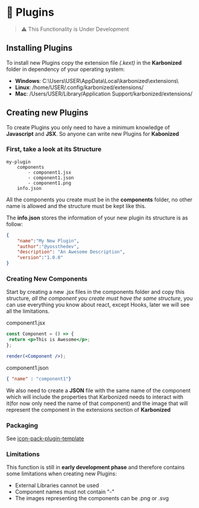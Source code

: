 # 🔌 Plugins

> ⚠️ This Functionality is Under Development

## Installing Plugins

To install new Plugins copy the extension file *(.kext)* in the **Karbonized** folder in dependency of your operating system:

* **Windows**: C:\Users\USER\AppData\Local\karbonized\extensions\
* **Linux**: /home/USER/.config/karbonized/extensions/
* **Mac**: /Users/USER/Library/Application Support/karbonized/extensions/

## Creating new Plugins

To create Plugins you only need to have a minimum knowledge of **Javascript** and **JSX**. So anyone can write new Plugins for **Kabonized**

### First, take a look at its Structure

``` plain
my-plugin
    components
        - component1.jsx
        - component1.json
        - component1.png
    info.json
```

All the components you create must be in the **components** folder, no other name is allowed and the structure must be kept like this.

The **info.json** stores the information of your new plugin its structure is as follow:

``` json
{
    "name":"My New Plugin",
    "author":"@yossthedev",
    "description": "An Awesome Description",
    "version":"1.0.0"
}

```

### Creating New Components

Start by creating a new .jsx files in the components folder and copy this structure, *all the component you create must have the same structure*, you can use everything you know about react, except Hooks, later we will see all the limitations.

component1.jsx

``` jsx
const Component = () => {
 return <p>This is Awesome</p>;
};

render(<Component />);

```

component1.json

``` json
{ "name" : "component1"}
```

We also need to create a **JSON** file with the same name of the component which will include the properties that Karbonized needs to interact with it(for now only need the name of that component) and the image  that will represent the component in the extensions section of **Karbonized**

### Packaging

See [icon-pack-plugin-template](https://github.com/karbon-apps/icon-pack-plugin-template)

### Limitations

This function is still in **early development phase** and therefore contains some limitations when creating new Plugins:

* External Libraries cannot be used
* Component names must not contain "-"
* The images representing the components can be .png or .svg
